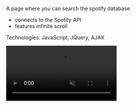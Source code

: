 <p>
                            A page where you can search the spotify database
                            <ul>
                                <li>connects to the Spotify API</li>
                                <li>features infinite scroll</li>
                            </ul>
                        </p>
          <p>
          Technologies: JavaScript, JQuery, AJAX
          </p>
   <video src="./spotify.mov" loop muted autoPlay></video>

